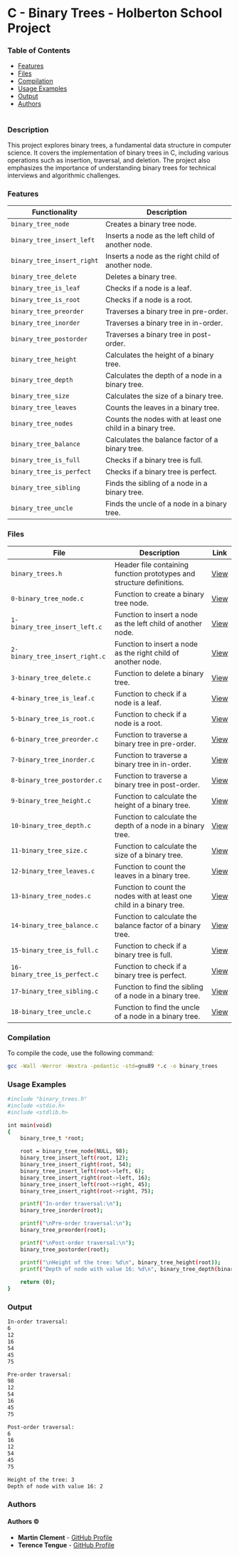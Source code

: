 # C - Binary Trees - Holberton School Project

### Table of Contents

- [Features](#features)
- [Files](#files)
- [Compilation](#compilation)
- [Usage Examples](#usage-examples)
- [Output](#output)
- [Authors](#authors)

#

### Description

This project explores binary trees, a fundamental data structure in computer science. It covers the implementation of binary trees in C, including various operations such as insertion, traversal, and deletion. The project also emphasizes the importance of understanding binary trees for technical interviews and algorithmic challenges.

### Features

| Functionality | Description |
| ------------- | ----------- |
| `binary_tree_node` | Creates a binary tree node. |
| `binary_tree_insert_left` | Inserts a node as the left child of another node. |
| `binary_tree_insert_right` | Inserts a node as the right child of another node. |
| `binary_tree_delete` | Deletes a binary tree. |
| `binary_tree_is_leaf` | Checks if a node is a leaf. |
| `binary_tree_is_root` | Checks if a node is a root. |
| `binary_tree_preorder` | Traverses a binary tree in pre-order. |
| `binary_tree_inorder` | Traverses a binary tree in in-order. |
| `binary_tree_postorder` | Traverses a binary tree in post-order. |
| `binary_tree_height` | Calculates the height of a binary tree. |
| `binary_tree_depth` | Calculates the depth of a node in a binary tree. |
| `binary_tree_size` | Calculates the size of a binary tree. |
| `binary_tree_leaves` | Counts the leaves in a binary tree. |
| `binary_tree_nodes` | Counts the nodes with at least one child in a binary tree. |
| `binary_tree_balance` | Calculates the balance factor of a binary tree. |
| `binary_tree_is_full` | Checks if a binary tree is full. |
| `binary_tree_is_perfect` | Checks if a binary tree is perfect. |
| `binary_tree_sibling` | Finds the sibling of a node in a binary tree. |
| `binary_tree_uncle` | Finds the uncle of a node in a binary tree. |

### Files

| File | Description | Link |
| ---- | ----------- | ---- |
| `binary_trees.h` | Header file containing function prototypes and structure definitions. | [View](binary_trees.h) |
| `0-binary_tree_node.c` | Function to create a binary tree node. | [View](0-binary_tree_node.c) |
| `1-binary_tree_insert_left.c` | Function to insert a node as the left child of another node. | [View](1-binary_tree_insert_left.c) |
| `2-binary_tree_insert_right.c` | Function to insert a node as the right child of another node. | [View](2-binary_tree_insert_right.c) |
| `3-binary_tree_delete.c` | Function to delete a binary tree. | [View](3-binary_tree_delete.c) |
| `4-binary_tree_is_leaf.c` | Function to check if a node is a leaf. | [View](4-binary_tree_is_leaf.c) |
| `5-binary_tree_is_root.c` | Function to check if a node is a root. | [View](5-binary_tree_is_root.c) |
| `6-binary_tree_preorder.c` | Function to traverse a binary tree in pre-order. | [View](6-binary_tree_preorder.c) |
| `7-binary_tree_inorder.c` | Function to traverse a binary tree in in-order. | [View](7-binary_tree_inorder.c) |
| `8-binary_tree_postorder.c` | Function to traverse a binary tree in post-order. | [View](8-binary_tree_postorder.c) |
| `9-binary_tree_height.c` | Function to calculate the height of a binary tree. | [View](9-binary_tree_height.c) |
| `10-binary_tree_depth.c` | Function to calculate the depth of a node in a binary tree. | [View](10-binary_tree_depth.c) |
| `11-binary_tree_size.c` | Function to calculate the size of a binary tree. | [View](11-binary_tree_size.c) |
| `12-binary_tree_leaves.c` | Function to count the leaves in a binary tree. | [View](12-binary_tree_leaves.c) |
| `13-binary_tree_nodes.c` | Function to count the nodes with at least one child in a binary tree. | [View](13-binary_tree_nodes.c) |
| `14-binary_tree_balance.c` | Function to calculate the balance factor of a binary tree. | [View](14-binary_tree_balance.c) |
| `15-binary_tree_is_full.c` | Function to check if a binary tree is full. | [View](15-binary_tree_is_full.c) |
| `16-binary_tree_is_perfect.c` | Function to check if a binary tree is perfect. | [View](16-binary_tree_is_perfect.c) |
| `17-binary_tree_sibling.c` | Function to find the sibling of a node in a binary tree. | [View](17-binary_tree_sibling.c) |
| `18-binary_tree_uncle.c` | Function to find the uncle of a node in a binary tree. | [View](18-binary_tree_uncle.c) |

### Compilation

To compile the code, use the following command:

```bash
gcc -Wall -Werror -Wextra -pedantic -std=gnu89 *.c -o binary_trees
```

### Usage Examples

```bash
#include "binary_trees.h"
#include <stdio.h>
#include <stdlib.h>

int main(void)
{
	binary_tree_t *root;

	root = binary_tree_node(NULL, 98);
	binary_tree_insert_left(root, 12);
	binary_tree_insert_right(root, 54);
	binary_tree_insert_left(root->left, 6);
	binary_tree_insert_right(root->left, 16);
	binary_tree_insert_left(root->right, 45);
	binary_tree_insert_right(root->right, 75);

	printf("In-order traversal:\n");
	binary_tree_inorder(root);

	printf("\nPre-order traversal:\n");
	binary_tree_preorder(root);

	printf("\nPost-order traversal:\n");
	binary_tree_postorder(root);

	printf("\nHeight of the tree: %d\n", binary_tree_height(root));
	printf("Depth of node with value 16: %d\n", binary_tree_depth(binary_tree_node(root->left->right, 16)));
	
	return (0);
}
```
### Output
```bash
In-order traversal:
6
12
16
54
45
75

Pre-order traversal:
98
12
54
16
45
75

Post-order traversal:
6
16
12
54
45
75

Height of the tree: 3
Depth of node with value 16: 2
```
### Authors

#### Authors &copy;

- **Martin Clement** - [GitHub Profile](https://github.com/ItsZmainDev)
- **Terence Tengue** - [GitHub Profile](https://github.com/Terencetjt26)